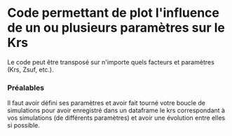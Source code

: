 # Code permettant de plot l'influence de un ou plusieurs paramètres sur le Krs

Le code peut être transposé sur n'importe quels facteurs et paramètres (Krs, Zsuf, etc.).

### Préalables

Il faut avoir défini ses paramètres et avoir fait tourné votre boucle de simulations pour avoir enregistré dans un dataframe le krs correspondant à vos simulations (de différents paramètres) et avoir une évolution entre elles si possible.
